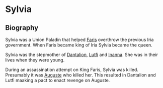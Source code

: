 # Sylvia

## Biography

Sylvia was a Union Paladin that helped [Faris](./faris.md) overthrow the previous Iria government.  When Faris became king of Iria Sylvia became the queen.

Sylvia was the stepmother of [Dantalion](./dantalion.md), [Lutfi](./lutfi.md) and [Inanna](./inanna.md).  She was in their lives when they were young.

During an assassination attempt on King Faris, Sylvia was killed. Presumably it was [Auguste](./auguste.md) who killed her.  This resulted in Dantalion and Lutfi maaking a pact to enact revenge on Auguste.  